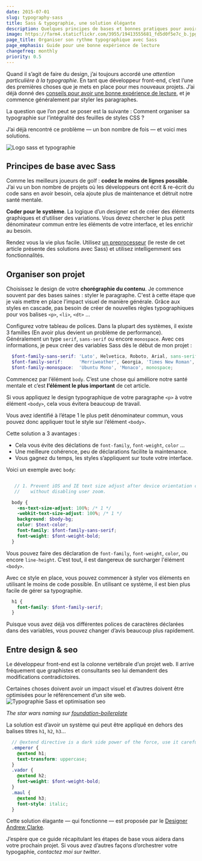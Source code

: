 ```yaml
---
date: 2015-07-01
slug: typography-sass
title: Sass & typographie, une solution élégante
description: Quelques principes de bases et bonnes pratiques pour avoir un rythme typographique simple avec le preprocesseur Sass
image: https://farm4.staticflickr.com/3955/19413555681_fd5d0f5e7c_b.jpg
page_title: Organiser son rythme typographique avec Sass
page_emphasis: Guide pour une bonne expérience de lecture
changefreq: monthly
priority: 0.5
---
```


Quand il s’agit de faire du design, j’ai toujours accordé une _attention particulière à la typographie_. En tant que développeur front-end, c’est l’une des premières choses que je mets en place pour mes nouveaux projets. J’ai déjà donné des [conseils pour avoir une bonne expérience de lecture](/typography.html), et je commence généralement par styler les paragraphes.

La question que l’on peut se poser est la suivante : Comment organiser sa typographie sur l’intégralité des feuilles de styles CSS ?

J’ai déjà rencontré ce problème — un bon nombre de fois — et voici mes solutions.

![Logo sass et typographie](https://farm4.staticflickr.com/3955/19413555681_fd5d0f5e7c_b.jpg)

## Principes de base avec Sass

Comme les meilleurs joueurs de golf : __codez le moins de lignes possible__.
J’ai vu un bon nombre de projets où les développeurs ont écrit & re-écrit du code sans en avoir besoin, cela ajoute plus de maintenance et détruit notre santé mentale.

__Coder pour le système__. La logique d’un designer est de créer des éléments graphiques et d’utiliser des variations. Vous devez chercher le plus petit dénominateur commun entre les éléments de votre interface, et les enrichir au besoin.

Rendez vous la vie plus facile. Utilisez [un preprocesseur](http://sass-lang.com/) (le reste de cet article présente des solutions avec Sass) et utilisez intelligemment ses fonctionnalités.

## Organiser son projet

Choisissez le design de votre __chorégraphie du contenu__. Je commence souvent par des bases saines : styler le paragraphe. C'est à cette étape que je vais mettre en place l’impact visuel de manière générale. Grâce aux styles en cascade, pas besoin de créer de nouvelles règles typographiques pour vos balises `<p>`, `<li>`, `<dt>` …

Configurez votre tableau de polices. Dans la plupart des systèmes, il existe 3 familles (En avoir plus devient un problème de performance). Généralement un type `serif`, `sans-serif` ou encore `monospace`.
Avec ces informations, je peux créer des variables Sass dès le début de mon projet :

~~~ scss
  $font-family-sans-serif: 'Lato', Helvetica, Roboto, Arial, sans-serif;
  $font-family-serif:      'Merriweather', Georgia, 'Times New Roman', serif;
  $font-family-monospace:  'Ubuntu Mono', 'Monaco', monospace;
~~~

Commencez par l’élément `body`. C’est une chose qui améliore notre santé mentale et c’est __l’élément le plus important__ de cet article.

Si vous appliquez le design typographique de votre paragraphe `<p>` à votre élément `<body>`, cela vous évitera beaucoup de travail.

Vous avez identifié à l’étape 1 le plus petit dénominateur commun, vous pouvez donc appliquer tout le style sur l’élément `<body>`.

Cette solution a 3 avantages :

- Cela vous évite des déclations de `font-family`, `font-weight`, `color` …
- Une meilleure cohérence, peu de déclarations facilite la maintenance.
- Vous gagnez du temps, les styles s’appliquent sur toute votre interface.

Voici un exemple avec `body`:

~~~ scss

   // 1. Prevent iOS and IE text size adjust after device orientation change,
   //    without disabling user zoom.

  body {
    -ms-text-size-adjust: 100%; /* 1 */
    -webkit-text-size-adjust: 100%; /* 1 */
    background: $body-bg;
    color: $text-color;
    font-family: $font-family-sans-serif;
    font-weight: $font-weight-bold;
  }
~~~

Vous pouvez faire des déclaration de `font-family`, `font-weight`, `color`, ou encore `line-height`. C’est tout, il est dangereux de surcharger l'élément `<body>`.

Avec ce style en place, vous pouvez commencer à styler vos éléments en utilisant le moins de code possible. En utilisant ce système, il est bien plus facile de gérer sa typographie.

~~~ scss
  h1 {
    font-family: $font-family-serif;
  }
~~~

Puisque vous avez déjà vos différentes polices de caractères déclarées dans des variables, vous pouvez changer d’avis beaucoup plus rapidement.

## Entre design & seo

Le développeur front-end est la colonne vertébrale d’un projet web. Il arrive fréquement que graphistes et consultants seo lui demandent des modifications contradictoires.

Certaines choses doivent avoir un impact visuel et d’autres doivent être optimisées pour le référencement d’un site web.
![Typographie Sass et optimisation seo](https://farm1.staticflickr.com/311/19223661110_4468d2c31d_b.jpg)

_The star wars naming sur [foundation-boilerplate](http://flexbox.github.io/foundation-boilerplate/type.html)_

La solution est d’avoir un système qui peut être appliqué en dehors des balises titres `h1`, `h2`, `h3`…

~~~ scss
  // @extend directive is a dark side power of the force, use it carefully
  .emperor {
    @extend h1;
    text-transform: uppercase;
  }
  .vador {
    @extend h2;
    font-weight: $font-weight-bold;
  }
  .maul {
    @extend h3;
    font-style: italic;
  }
~~~

Cette solution élagante — qui fonctionne — est proposée par le [Designer Andrew Clarke](http://stuffandnonsense.co.uk/blog/about/star-wars-styling).

J’espère que ce guide récapitulant les étapes de base vous aidera dans votre prochain projet. Si vous avez d’autres façons d’orchestrer votre typogaphie, _contactez moi sur twitter_.
